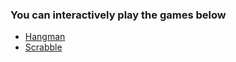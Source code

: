### You can interactively play the games below
- [Hangman](https://trinket.io/python/0ea6511220?outputOnly=true&runOption=run&showInstructions=true)
- [Scrabble](https://trinket.io/python/319274c77f?outputOnly=true&runOption=run)
